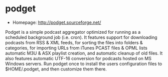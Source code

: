 # podget

* Homepage: http://podget.sourceforge.net/

Podget is a simple podcast aggregator optimized for running as a scheduled
 background job (i.e. cron). It features support for downloading podcasts
 from RSS & XML feeds, for sorting the files into folders & categories, for
 importing URLs from iTunes PCAST files & OPML lists automatic M3U & ASX
 playlist creation, and automatic cleanup of old files. It also features
 automatic UTF-16 conversion for podcasts hosted on MS Windows servers. Run
 podget once to install the users configuration files to $HOME/.podget, and
 then customize them there.
